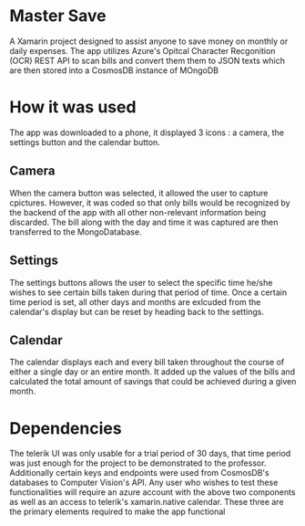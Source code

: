 # Master Save
A Xamarin project designed to assist anyone to save money on monthly or daily expenses. The app utilizes Azure's Opitcal Character Recgonition (OCR) REST API to scan bills and convert them them to JSON texts which are then stored into a CosmosDB instance of MOngoDB

# How it was used
The app was downloaded to a phone, it displayed 3 icons : a camera, the settings button and the calendar button.

## Camera
When the camera button was selected, it allowed the user to capture cpictures. However, it was coded so that only bills would be recognized by the backend of the app with all other non-relevant information being discarded. The bill along with the day and time it was captured are then transferred to the MongoDatabase.

## Settings
The settings buttons allows the user to select the specific time he/she wishes to see certain bills taken during that period of time. Once a certain time period is set, all other days and months are exlcuded from the calendar's display but can be reset by heading back to the settings.

## Calendar
The calendar displays each and every bill taken throughout the course of either a single day or an entire month. It added up the values of the bills and calculated the total amount of savings that could be achieved during a given month. 

# Dependencies
The telerik UI was only usable for a trial period of 30 days, that time period was just enough for the project to be demonstrated to the professor. Additionally certain keys and endpoints were used from CosmosDB's databases to Computer Vision's API. Any user who wishes to test these functionalities will require an azure account with the above two components as well as an access to telerik's xamarin.native calendar. These three are the primary elements required to make the app functional 
